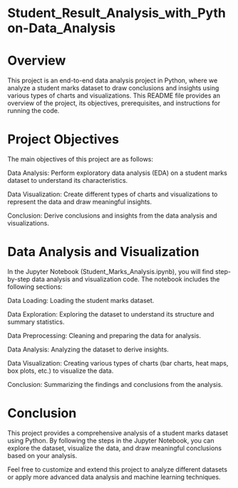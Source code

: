 # Student_Result_Analysis_with_Python-Data_Analysis
# Overview
This project is an end-to-end data analysis project in Python, where we analyze a student marks dataset to draw conclusions and insights using various types of charts and visualizations. This README file provides an overview of the project, its objectives, prerequisites, and instructions for running the code.

# Project Objectives
The main objectives of this project are as follows:

Data Analysis: Perform exploratory data analysis (EDA) on a student marks dataset to understand its characteristics.

Data Visualization: Create different types of charts and visualizations to represent the data and draw meaningful insights.

Conclusion: Derive conclusions and insights from the data analysis and visualizations.

# Data Analysis and Visualization
In the Jupyter Notebook (Student_Marks_Analysis.ipynb), you will find step-by-step data analysis and visualization code. The notebook includes the following sections:

Data Loading: Loading the student marks dataset.

Data Exploration: Exploring the dataset to understand its structure and summary statistics.

Data Preprocessing: Cleaning and preparing the data for analysis.

Data Analysis: Analyzing the dataset to derive insights.

Data Visualization: Creating various types of charts (bar charts, heat maps, box plots, etc.) to visualize the data.

Conclusion: Summarizing the findings and conclusions from the analysis.


# Conclusion
This project provides a comprehensive analysis of a student marks dataset using Python. By following the steps in the Jupyter Notebook, you can explore the dataset, visualize the data, and draw meaningful conclusions based on your analysis.

Feel free to customize and extend this project to analyze different datasets or apply more advanced data analysis and machine learning techniques.

